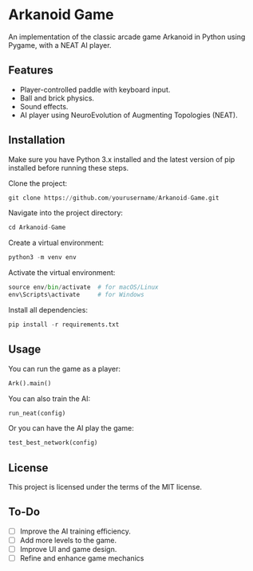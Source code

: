 # Arkanoid Game
An implementation of the classic arcade game Arkanoid in Python using Pygame, with a NEAT AI player.

## Features
* Player-controlled paddle with keyboard input.
* Ball and brick physics.
* Sound effects.
* AI player using NeuroEvolution of Augmenting Topologies (NEAT).

## Installation
Make sure you have Python 3.x installed and the latest version of pip installed before running these steps.

Clone the project:
```python
git clone https://github.com/yourusername/Arkanoid-Game.git
```
Navigate into the project directory:
```python
cd Arkanoid-Game
```
Create a virtual environment:
```python
python3 -m venv env
```
Activate the virtual environment:
```python
source env/bin/activate  # for macOS/Linux
env\Scripts\activate     # for Windows
```
Install all dependencies:
```python
pip install -r requirements.txt
```
## Usage
You can run the game as a player:
```python 
Ark().main()
```
You can also train the AI:
```python 
run_neat(config)
```
Or you can have the AI play the game:
```python 
test_best_network(config)
```
## License
This project is licensed under the terms of the MIT license.

## To-Do

- [ ] Improve the AI training efficiency.
- [ ] Add more levels to the game.
- [ ] Improve UI and game design.
- [ ] Refine and enhance game mechanics 
